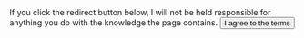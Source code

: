 <head>
<body>
    <a>If you click the redirect button below, I will not be held responsible for anything you do with the knowledge the page contains.</a>
<button id="myButton" class="float-left submit-button" >I agree to the terms</button>

<script type="text/javascript">
    document.getElementById("myButton").onclick = function () {
        location.href = "/website.htm";
    };
</script>
</body>
</head>
